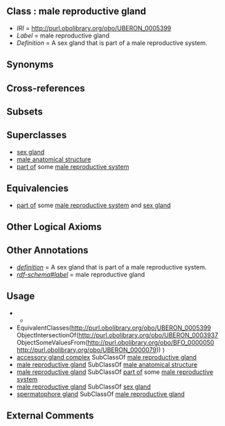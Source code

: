 
## Class : male reproductive gland

 * *IRI* = http://purl.obolibrary.org/obo/UBERON_0005399
 * *Label* = male reproductive gland
 * *Definition* = A sex gland that is part of a male reproductive system.

## Synonyms


## Cross-references


## Subsets


## Superclasses

 * [sex gland](../../UBERON/37/UBERON_0003937.md)
 * [male anatomical structure](../../UBERON/03/UBERON_0014403.md)
 * [part of](../../BFO/50/BFO_0000050.md) some [male reproductive system](../../UBERON/79/UBERON_0000079.md)

## Equivalencies

 * [part of](../../BFO/50/BFO_0000050.md) some [male reproductive system](../../UBERON/79/UBERON_0000079.md) and [sex gland](../../UBERON/37/UBERON_0003937.md)

## Other Logical Axioms


## Other Annotations

 * *[definition](../../IAO/15/IAO_0000115.md)* = A sex gland that is part of a male reproductive system.
 * *[rdf-schema#label](../../el/rdf-schema#label.md)* = male reproductive gland

## Usage

 * -
 * EquivalentClasses(<http://purl.obolibrary.org/obo/UBERON_0005399> ObjectIntersectionOf(<http://purl.obolibrary.org/obo/UBERON_0003937> ObjectSomeValuesFrom(<http://purl.obolibrary.org/obo/BFO_0000050> <http://purl.obolibrary.org/obo/UBERON_0000079>)) )
 * [accessory gland complex](../../CEPH/04/CEPH_0000004.md) SubClassOf [male reproductive gland](../../UBERON/99/UBERON_0005399.md)
 * [male reproductive gland](../../UBERON/99/UBERON_0005399.md) SubClassOf [male anatomical structure](../../UBERON/03/UBERON_0014403.md)
 * [male reproductive gland](../../UBERON/99/UBERON_0005399.md) SubClassOf [part of](../../BFO/50/BFO_0000050.md) some [male reproductive system](../../UBERON/79/UBERON_0000079.md)
 * [male reproductive gland](../../UBERON/99/UBERON_0005399.md) SubClassOf [sex gland](../../UBERON/37/UBERON_0003937.md)
 * [spermatophore gland](../../CEPH/53/CEPH_0001053.md) SubClassOf [male reproductive gland](../../UBERON/99/UBERON_0005399.md)

## External Comments

